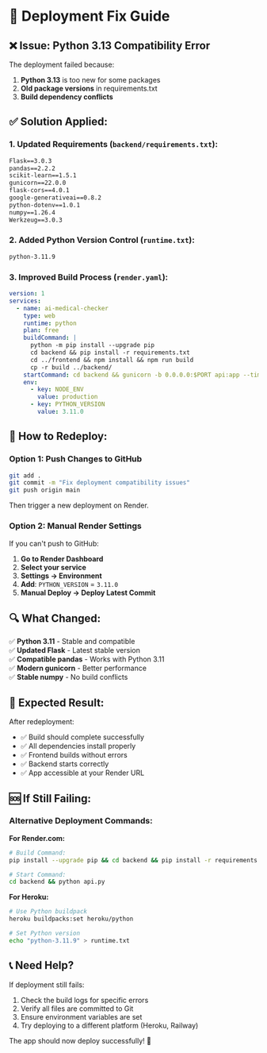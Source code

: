 # 🔧 Deployment Fix Guide

## ❌ **Issue:** Python 3.13 Compatibility Error

The deployment failed because:
1. **Python 3.13** is too new for some packages
2. **Old package versions** in requirements.txt
3. **Build dependency conflicts**

## ✅ **Solution Applied:**

### 1. **Updated Requirements** (`backend/requirements.txt`):
```txt
Flask==3.0.3
pandas==2.2.2
scikit-learn==1.5.1
gunicorn==22.0.0
flask-cors==4.0.1
google-generativeai==0.8.2
python-dotenv==1.0.1
numpy==1.26.4
Werkzeug==3.0.3
```

### 2. **Added Python Version Control** (`runtime.txt`):
```txt
python-3.11.9
```

### 3. **Improved Build Process** (`render.yaml`):
```yaml
version: 1
services:
  - name: ai-medical-checker
    type: web
    runtime: python
    plan: free
    buildCommand: |
      python -m pip install --upgrade pip
      cd backend && pip install -r requirements.txt
      cd ../frontend && npm install && npm run build
      cp -r build ../backend/
    startCommand: cd backend && gunicorn -b 0.0.0.0:$PORT api:app --timeout 120
    env:
      - key: NODE_ENV
        value: production
      - key: PYTHON_VERSION
        value: 3.11.0
```

## 🚀 **How to Redeploy:**

### **Option 1: Push Changes to GitHub**
```bash
git add .
git commit -m "Fix deployment compatibility issues"
git push origin main
```
Then trigger a new deployment on Render.

### **Option 2: Manual Render Settings**
If you can't push to GitHub:

1. **Go to Render Dashboard**
2. **Select your service**
3. **Settings → Environment**
4. **Add**: `PYTHON_VERSION` = `3.11.0`
5. **Manual Deploy → Deploy Latest Commit**

## 🔍 **What Changed:**

✅ **Python 3.11** - Stable and compatible  
✅ **Updated Flask** - Latest stable version  
✅ **Compatible pandas** - Works with Python 3.11  
✅ **Modern gunicorn** - Better performance  
✅ **Stable numpy** - No build conflicts  

## 🎯 **Expected Result:**

After redeployment:
- ✅ Build should complete successfully
- ✅ All dependencies install properly
- ✅ Frontend builds without errors
- ✅ Backend starts correctly
- ✅ App accessible at your Render URL

## 🆘 **If Still Failing:**

### **Alternative Deployment Commands:**

**For Render.com:**
```bash
# Build Command:
pip install --upgrade pip && cd backend && pip install -r requirements.txt && cd ../frontend && npm ci && npm run build && cp -r build ../backend/

# Start Command:
cd backend && python api.py
```

**For Heroku:**
```bash
# Use Python buildpack
heroku buildpacks:set heroku/python

# Set Python version
echo "python-3.11.9" > runtime.txt
```

## 📞 **Need Help?**

If deployment still fails:
1. Check the build logs for specific errors
2. Verify all files are committed to Git
3. Ensure environment variables are set
4. Try deploying to a different platform (Heroku, Railway)

The app should now deploy successfully! 🎉